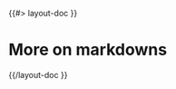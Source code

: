 <!--
/**
 * @name            More...
 * @namespace       doc.markdown
 * @type            Markdown
 * @platform        md
 * @status          stable
 * @menu            Documentation / Markdown           /doc/markdown/more
 *
 * @since           2.0.0
 * @author    Olivier Bossel <olivier.bossel@gmail.com> (https://olivierbossel.com)
 */
-->

{{#> layout-doc }}

# More on markdowns

{{/layout-doc }}
